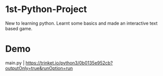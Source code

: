 # 1st-Python-Project

New to learning python. Learnt some basics and made an interactive text based game.

# Demo

main.py | https://trinket.io/python3/0b0135e952cb?outputOnly=true&runOption=run
